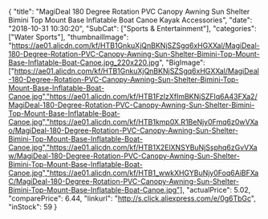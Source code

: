 {
	"title": "MagiDeal 180 Degree Rotation PVC Canopy Awning Sun Shelter Bimini Top Mount Base Inflatable Boat Canoe Kayak Accessories",
	"date": "2018-10-31 10:30:20",
	"SubCat": ["Sports & Entertainment"],
	"categories": ["Water Sports"],
	"thumbnailImage": "https://ae01.alicdn.com/kf/HTB1GnkuXjQnBKNjSZSgq6xHGXXal/MagiDeal-180-Degree-Rotation-PVC-Canopy-Awning-Sun-Shelter-Bimini-Top-Mount-Base-Inflatable-Boat-Canoe.jpg_220x220.jpg",
	"BigImage": ["https://ae01.alicdn.com/kf/HTB1GnkuXjQnBKNjSZSgq6xHGXXal/MagiDeal-180-Degree-Rotation-PVC-Canopy-Awning-Sun-Shelter-Bimini-Top-Mount-Base-Inflatable-Boat-Canoe.jpg","https://ae01.alicdn.com/kf/HTB1FzIzXfImBKNjSZFlq6A43FXa2/MagiDeal-180-Degree-Rotation-PVC-Canopy-Awning-Sun-Shelter-Bimini-Top-Mount-Base-Inflatable-Boat-Canoe.jpg","https://ae01.alicdn.com/kf/HTB1kmp0X.R1BeNjy0Fmq6z0wVXao/MagiDeal-180-Degree-Rotation-PVC-Canopy-Awning-Sun-Shelter-Bimini-Top-Mount-Base-Inflatable-Boat-Canoe.jpg","https://ae01.alicdn.com/kf/HTB1X2ElXNSYBuNjSsphq6zGvVXaw/MagiDeal-180-Degree-Rotation-PVC-Canopy-Awning-Sun-Shelter-Bimini-Top-Mount-Base-Inflatable-Boat-Canoe.jpg","https://ae01.alicdn.com/kf/HTB1_wwkXHGYBuNjy0Foq6AiBFXaC/MagiDeal-180-Degree-Rotation-PVC-Canopy-Awning-Sun-Shelter-Bimini-Top-Mount-Base-Inflatable-Boat-Canoe.jpg"],
	"actualPrice": 5.02,
	"comparePrice": 6.44,
	"linkurl": "http://s.click.aliexpress.com/e/0g6TbGc",
	"inStock": 59
}
